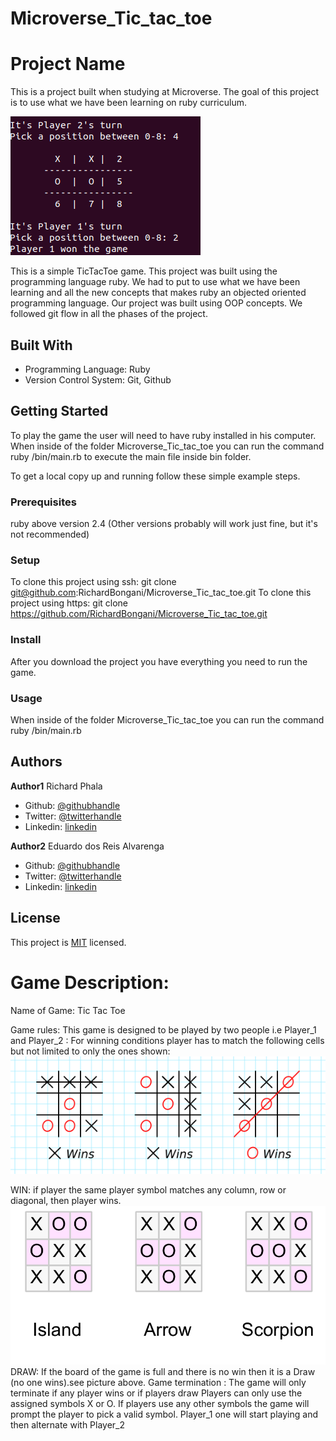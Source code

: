 # Microverse_Tic_tac_toe
# Project Name

This is a project built when studying at Microverse. The goal of this project is
to use what we have been learning on ruby curriculum.

![Game](./images/game.png)

This is a simple TicTacToe game. This project was built using the programming
language ruby. We had to put to use what we have been learning and all the new
concepts that makes ruby an objected oriented programming language. Our project
was built using OOP concepts. We followed git flow in all the phases of the project.

## Built With

- Programming Language: Ruby
- Version Control System: Git, Github

## Getting Started
To play the game the user will need to have ruby installed in his computer.
When inside of the folder Microverse_Tic_tac_toe you can run the command ruby /bin/main.rb
to execute the main file inside bin folder.


To get a local copy up and running follow these simple example steps.

### Prerequisites
ruby above version 2.4 (Other versions probably will work just fine, but it's not recommended)

### Setup
To clone this project using ssh: git clone git@github.com:RichardBongani/Microverse_Tic_tac_toe.git
To clone this project using https: git clone https://github.com/RichardBongani/Microverse_Tic_tac_toe.git

### Install
After you download the project you have everything you need to run the game.

### Usage
When inside of the folder Microverse_Tic_tac_toe you can run the command ruby /bin/main.rb


## Authors

**Author1**
  Richard Phala
- Github: [@githubhandle](https://github.com/RichardBongani)
- Twitter: [@twitterhandle](https://github.com/Richard15391169)
- Linkedin: [linkedin](https://www.linkedin.com/in/richard-phala-078428113/)

**Author2**
  Eduardo dos Reis Alvarenga
- Github: [@githubhandle](https://github.com/eduardoreisalvarenga)
- Twitter: [@twitterhandle](https://www.linkedin.com/in/eduardo-alvarenga-44204818a/)
- Linkedin: [linkedin](https://www.linkedin.com/in/eduardo-alvarenga-44204818a/)


## License
This project is [MIT](lic.url) licensed.

# Game Description:
Name of Game: Tic Tac Toe

Game rules: This game is designed to be played by two people i.e Player_1 and Player_2 : For winning conditions player has to match the following cells but not limited to only the ones shown:
![Screenshot 1](images/Winner.png)

WIN: if player the same player symbol matches any column, row or diagonal, then player wins.
![Screenshot 1](images/draw.png)
DRAW: If the board of the game is full and there is no win then it is a Draw (no one wins).see picture above.
Game termination : The game will only terminate if any player wins or if players draw
Players can only use the assigned symbols X or O. If players use any other symbols the game will prompt the player to pick a valid symbol.
Player_1 one will start playing and then alternate with Player_2
